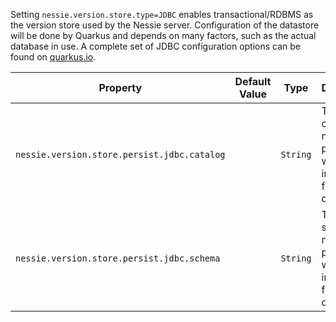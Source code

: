 Setting `nessie.version.store.type=JDBC` enables transactional/RDBMS as the version store  used by the Nessie server.  Configuration of the datastore will be done by Quarkus and depends on  many factors, such as the actual database in use. A complete set of JDBC configuration options  can be found on [quarkus.io](https://quarkus.io/guides/datasource).

| Property | Default Value | Type | Description |
|----------|---------------|------|-------------|
| `nessie.version.store.persist.jdbc.catalog` |  | `String` | The JDBC catalog name. If not provided, will be inferred from the datasource. |
| `nessie.version.store.persist.jdbc.schema` |  | `String` | The JDBC schema name. If not provided, will be inferred from the datasource. |
